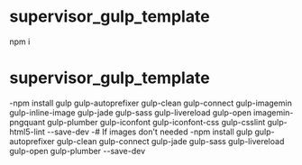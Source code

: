 # supervisor_gulp_template
npm i
# supervisor_gulp_template
-npm install gulp gulp-autoprefixer gulp-clean gulp-connect gulp-imagemin gulp-inline-image gulp-jade gulp-sass gulp-livereload gulp-open imagemin-pngquant gulp-plumber gulp-iconfont gulp-iconfont-css gulp-csslint gulp-html5-lint --save-dev
-# If images don't needed
-npm install gulp gulp-autoprefixer gulp-clean gulp-connect gulp-jade gulp-sass gulp-livereload gulp-open gulp-plumber --save-dev
